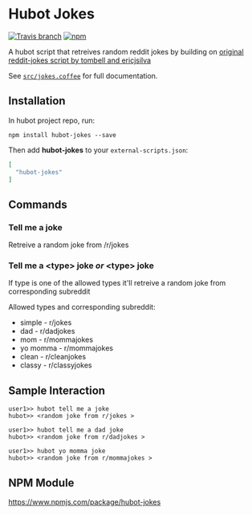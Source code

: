 # Hubot Jokes

[![Travis branch](https://img.shields.io/travis/WhosPablo/hubot-jokes/master.svg?maxAge=2592000)](https://travis-ci.org/WhosPablo/hubot-jokes)
[![npm](https://img.shields.io/npm/v/hubot-jokes.svg?maxAge=2592000)](https://www.npmjs.com/package/hubot-jokes)


A hubot script that retreives random reddit jokes by building on [original reddit-jokes script by tombell and ericjsilva](https://github.com/github/hubot-scripts/blob/master/src/scripts/reddit-jokes.coffee)

See [`src/jokes.coffee`](src/jokes.coffee) for full documentation.



## Installation

In hubot project repo, run:

`npm install hubot-jokes --save`

Then add **hubot-jokes** to your `external-scripts.json`:

```json
[
  "hubot-jokes"
]
```

## Commands

### Tell me a joke

Retreive a random joke from /r/jokes

### Tell me a \<type\> joke *or* \<type\> joke

If type is one of the allowed types it'll retreive a random joke from corresponding subreddit

Allowed types and corresponding subreddit:
* simple - r/jokes
* dad - r/dadjokes
* mom - r/mommajokes
* yo momma - r/mommajokes
* clean - r/cleanjokes
* classy - r/classyjokes



## Sample Interaction

```
user1>> hubot tell me a joke
hubot>> <random joke from r/jokes >
```

```
user1>> hubot tell me a dad joke
hubot>> <random joke from r/dadjokes >
```

```
user1>> hubot yo momma joke
hubot>> <random joke from r/mommajokes >
```

## NPM Module

https://www.npmjs.com/package/hubot-jokes
